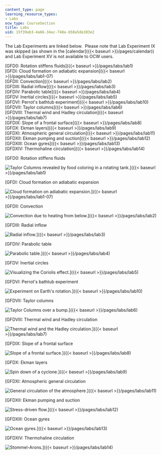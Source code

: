 ```yaml
---
content_type: page
learning_resource_types:
- Labs
ocw_type: CourseSection
title: Labs
uid: 15f39ab3-4a66-34ac-748a-b58a5de103e2
---
```


The Lab Experiments are linked below.  Please note that Lab Experiment IX was skipped (as shown in the [calendar]({{< baseurl >}}/pages/calendar)) and Lab Experiment XV is not available to OCW users.

[GFD0: Rotation stiffens fluids]({{< baseurl >}}/pages/labs/lab1)  
[GFDI: Cloud formation on adiabatic expansion]({{< baseurl >}}/pages/labs/lab1-07)  
[GFDII: Convection]({{< baseurl >}}/pages/labs/lab2)  
[GFDIII: Radial inflow]({{< baseurl >}}/pages/labs/lab3)  
[GFDIV: Parabolic table]({{< baseurl >}}/pages/labs/lab4)  
[GFDV: Inertial circles]({{< baseurl >}}/pages/labs/lab5)  
[GFDVI: Perrot's bathtub experiment]({{< baseurl >}}/pages/labs/lab10)  
[GFDVII: Taylor columns]({{< baseurl >}}/pages/labs/lab6)  
[GFDVIII: Thermal wind and Hadley circulation]({{< baseurl >}}/pages/labs/lab7)  
[GFDIX: Slope of a frontal surface]({{< baseurl >}}/pages/labs/lab8)  
[GFDX: Ekman layers]({{< baseurl >}}/pages/labs/lab9)  
[GFDXI: Atmospheric general circulation]({{< baseurl >}}/pages/labs/lab11)  
[GFDXII: Ekman pumping and suction]({{< baseurl >}}/pages/labs/lab12)  
[GFDXIII: Ocean gyres]({{< baseurl >}}/pages/labs/lab13)  
[GFDXIV: Thermohaline circulation]({{< baseurl >}}/pages/labs/lab14)

[GFD0: Rotation stiffens fluids  
  
![Taylor Columns revealed by food coloring in a rotating tank.](/courses/earth-atmospheric-and-planetary-sciences/12-003-atmosphere-ocean-and-climate-dynamics-fall-2008/labs/thumb0rotating.jpg)]({{< baseurl >}}/pages/labs/lab1)

[GFDI: Cloud formation on adiabatic expansion  
  
![Cloud formation on adiabatic expansion.](/courses/earth-atmospheric-and-planetary-sciences/12-003-atmosphere-ocean-and-climate-dynamics-fall-2008/labs/thumb1cloud.jpg)]({{< baseurl >}}/pages/labs/lab1-07)

[GFDII: Convection  
  
![Convection due to heating from below.](/courses/earth-atmospheric-and-planetary-sciences/12-003-atmosphere-ocean-and-climate-dynamics-fall-2008/labs/thumb2convection.jpg)]({{< baseurl >}}/pages/labs/lab2)

[GFDIII: Radial inflow  
  
![Radial inflow.](/courses/earth-atmospheric-and-planetary-sciences/12-003-atmosphere-ocean-and-climate-dynamics-fall-2008/labs/thumb3radial.JPG)]({{< baseurl >}}/pages/labs/lab3)

[GFDIV: Parabolic table  
  
![Parabolic table.](/courses/earth-atmospheric-and-planetary-sciences/12-003-atmosphere-ocean-and-climate-dynamics-fall-2008/labs/thumb4parabolic.JPG)]({{< baseurl >}}/pages/labs/lab4)

[GFDV: Inertial circles  
  
![Visualizing the Coriolis effect.](/courses/earth-atmospheric-and-planetary-sciences/12-003-atmosphere-ocean-and-climate-dynamics-fall-2008/labs/thumb5inertial.jpg)]({{< baseurl >}}/pages/labs/lab5)

[GFDVI: Perrot's bathtub experiment  
  
![Experiment on Earth's rotation.](/courses/earth-atmospheric-and-planetary-sciences/12-003-atmosphere-ocean-and-climate-dynamics-fall-2008/labs/thumb6perrot.JPG)]({{< baseurl >}}/pages/labs/lab10)

[GFDVII: Taylor columns  
  
![Taylor Columns over a bump.](/courses/earth-atmospheric-and-planetary-sciences/12-003-atmosphere-ocean-and-climate-dynamics-fall-2008/labs/thumb7taylorcol.gif)]({{< baseurl >}}/pages/labs/lab6)

[GFDVIII: Thermal wind and Hadley circulation  
  
![Thermal wind and the Hadley circulation.](/courses/earth-atmospheric-and-planetary-sciences/12-003-atmosphere-ocean-and-climate-dynamics-fall-2008/labs/thumb8thermalwind.jpg)]({{< baseurl >}}/pages/labs/lab7)

[GFDIX: Slope of a frontal surface  
  
![Slope of a frontal surface.](/courses/earth-atmospheric-and-planetary-sciences/12-003-atmosphere-ocean-and-climate-dynamics-fall-2008/labs/thumb9fronts.jpg)]({{< baseurl >}}/pages/labs/lab8)

[GFDX: Ekman layers  
  
![Spin down of a cyclone.](/courses/earth-atmospheric-and-planetary-sciences/12-003-atmosphere-ocean-and-climate-dynamics-fall-2008/labs/thumb10ekman.jpg)]({{< baseurl >}}/pages/labs/lab9)

[GFDXI: Atmospheric general circulation  
  
![General circulation of the atmosphere.](/courses/earth-atmospheric-and-planetary-sciences/12-003-atmosphere-ocean-and-climate-dynamics-fall-2008/labs/thumb11generalcirc.JPG)]({{< baseurl >}}/pages/labs/lab11)

[GFDXII: Ekman pumping and suction  
  
![Stress-driven flow.](/courses/earth-atmospheric-and-planetary-sciences/12-003-atmosphere-ocean-and-climate-dynamics-fall-2008/labs/thumb12stressdriven.JPG)]({{< baseurl >}}/pages/labs/lab12)

[GFDXIII: Ocean gyres  
  
![Ocean gyres.](/courses/earth-atmospheric-and-planetary-sciences/12-003-atmosphere-ocean-and-climate-dynamics-fall-2008/labs/thumb13winddriven.jpg)]({{< baseurl >}}/pages/labs/lab13)

[GFDXIV: Thermohaline circulation  
  
![Stommel-Arons.](/courses/earth-atmospheric-and-planetary-sciences/12-003-atmosphere-ocean-and-climate-dynamics-fall-2008/labs/thumb14thermohaline.JPG)]({{< baseurl >}}/pages/labs/lab14)